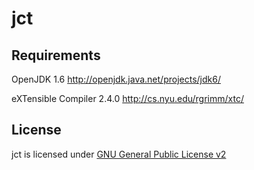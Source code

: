 jct 
=====================

Requirements
-------------

OpenJDK 1.6  http://openjdk.java.net/projects/jdk6/

eXTensible Compiler 2.4.0 http://cs.nyu.edu/rgrimm/xtc/


License
--------
jct is licensed under [GNU General Public License v2](LICENSE)


